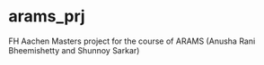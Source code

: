 # arams_prj
FH Aachen Masters project for the course of ARAMS (Anusha Rani Bheemishetty and Shunnoy Sarkar)
